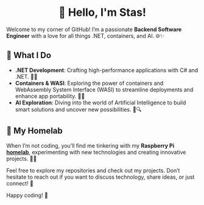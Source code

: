 <!--
**stassss2011/stassss2011** is a ✨ _special_ ✨ repository because its `README.md` (this file) appears on your GitHub profile.

Here are some ideas to get you started:

- 🔭 I’m currently working on ...
- 🌱 I’m currently learning ...
- 👯 I’m looking to collaborate on ...
- 🤔 I’m looking for help with ...
- 💬 Ask me about ...
- 📫 How to reach me: ...
- 😄 Pronouns: ...
- ⚡ Fun fact: ...
-->

<h1 align="center">👋 Hello, I'm Stas!</h1>
<!-- <h4 align="center">Passionate .NET developer</h4> -->


Welcome to my corner of GitHub! I’m a passionate **Backend Software Engineer** with a love for all things .NET, containers, and AI. 🌐✨

## 🚀 What I Do
- **.NET Development**: Crafting high-performance applications with C# and .NET. 🧩🔧
- **Containers & WASI**: Exploring the power of containers and WebAssembly System Interface (WASI) to streamline deployments and enhance app portability. 🐳🔗
- **AI Exploration**: Diving into the world of Artificial Intelligence to build smart solutions and uncover new possibilities. 🤖🔍

## 🏡 My Homelab
When I’m not coding, you’ll find me tinkering with my **Raspberry Pi** [**homelab**](https://github.com/stassss2011/homelab), experimenting with new technologies and creating innovative projects. 🍓💡

Feel free to explore my repositories and check out my projects. Don’t hesitate to reach out if you want to discuss technology, share ideas, or just connect! 🌟

Happy coding! 🚀
